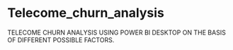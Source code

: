 # Telecome_churn_analysis

TELECOME CHURN ANALYSIS USING POWER BI DESKTOP ON THE BASIS OF DIFFERENT POSSIBLE FACTORS.
